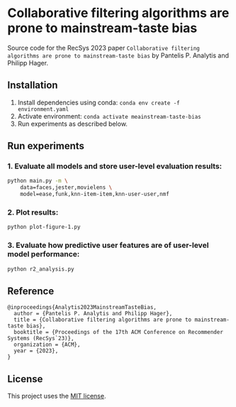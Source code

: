 # Collaborative filtering algorithms are prone to mainstream-taste bias 
Source code for the RecSys 2023 paper `Collaborative filtering algorithms are prone to mainstream-taste bias` by Pantelis P. Analytis and Philipp Hager.

## Installation
1. Install dependencies using conda: `conda env create -f environment.yaml`
2. Activate environment: `conda activate meainstream-taste-bias`
3. Run experiments as described below.

## Run experiments
### 1. Evaluate all models and store user-level evaluation results:
```Bash
python main.py -m \
    data=faces,jester,movielens \
    model=ease,funk,knn-item-item,knn-user-user,nmf
```

### 2. Plot results:
```Bash
python plot-figure-1.py
```

### 3. Evaluate how predictive user features are of user-level model performance:
```Bash
python r2_analysis.py
```

## Reference
```
@inproceedings{Analytis2023MainstreamTasteBias,
  author = {Pantelis P. Analytis and Philipp Hager},
  title = {Collaborative filtering algorithms are prone to mainstream-taste bias},
  booktitle = {Proceedings of the 17th ACM Conference on Recommender Systems (RecSys`23)},
  organization = {ACM},
  year = {2023},
}
```

## License
This project uses the [MIT license]().
